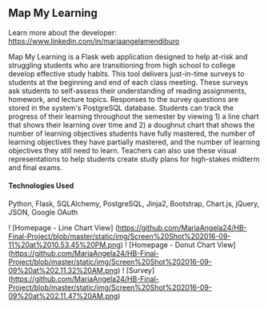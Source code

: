 ## Map My Learning

Learn more about the developer: https://www.linkedin.com/in/mariaangelamendiburo

Map My Learning is a Flask web application designed to help at-risk and struggling students who are transitioning from high school 
to college develop effective study habits. This tool delivers just-in-time surveys to students at the beginning and end of 
each class meeting.  These surveys ask students to self-assess their understanding of reading assignments, homework, and 
lecture topics. Responses to the survey questions are stored in the system's PostgreSQL database. Students can track the 
progress of their learning throughout the semester by viewing 1) a line chart that shows their learning over time and 2) a doughnut
chart that shows the number of learning objectives students have fully mastered, the number of learning objectives they have
partially mastered, and the number of learning objectives they still need to learn. Teachers can also use these visual 
representations to help students create study plans for high-stakes midterm and final exams.   

#### Technologies Used
Python, Flask, SQLAlchemy, PostgreSQL, Jinja2, Bootstrap, Chart.js, jQuery, JSON, Google OAuth

! [Homepage - Line Chart View] (https://github.com/MariaAngela24/HB-Final-Project/blob/master/static/img/Screen%20Shot%202016-09-11%20at%2010.53.45%20PM.png)
! [Homepage - Donut Chart View] (https://github.com/MariaAngela24/HB-Final-Project/blob/master/static/img/Screen%20Shot%202016-09-09%20at%202.11.32%20AM.png)
! [Survey] (https://github.com/MariaAngela24/HB-Final-Project/blob/master/static/img/Screen%20Shot%202016-09-09%20at%202.11.47%20AM.png)

####


